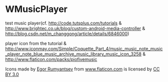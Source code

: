 # WMusicPlayer
test music player(cf. http://code.tutsplus.com/tutorials &amp; http://www.brightec.co.uk/blog/custom-android-media-controller & http://blog.csdn.net/m_changgong/article/details/6846000)

player icon from the tutorial & http://www.iconmay.com/Simple/Coquette_Part_4/music_music_note_music_player_note_blue_music_archive_music_library_music_icon_3258 & http://www.flaticon.com/packs/piofivemusic

<div>Icons made by <a href="http://www.flaticon.com/authors/egor-rumyantsev" title="Egor Rumyantsev">Egor Rumyantsev</a> from <a href="http://www.flaticon.com" title="Flaticon">www.flaticon.com</a> is licensed by <a href="http://creativecommons.org/licenses/by/3.0/" title="Creative Commons BY 3.0">CC BY 3.0</a></div>
